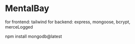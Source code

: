 # MentalBay

for frontend: tailwind
for backend: express, mongoose, bcrypt, merceLogged 

npm install mongodb@latest
